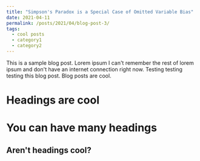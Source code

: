 ```yaml
---
title: "Simpson's Paradox is a Special Case of Omitted Variable Bias"
date: 2021-04-11
permalink: /posts/2021/04/blog-post-3/
tags:
  - cool posts
  - category1
  - category2
---
```


This is a sample blog post. Lorem ipsum I can't remember the rest of lorem ipsum and don't have an internet connection right now. Testing testing testing this blog post. Blog posts are cool. 

Headings are cool
======

You can have many headings
======

Aren't headings cool?
------
